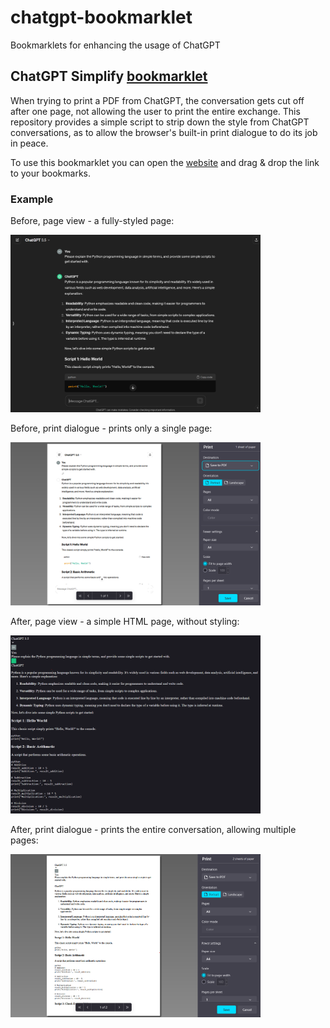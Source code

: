 # chatgpt-bookmarklet
Bookmarklets for enhancing the usage of ChatGPT

## ChatGPT Simplify [bookmarklet](https://en.wikipedia.org/wiki/Bookmarklet)

When trying to print a PDF from ChatGPT, the conversation gets cut off after one page, not allowing the user to print the entire exchange. This repository provides a simple script to strip down the style from ChatGPT conversations, as to allow the browser's built-in print dialogue to do its job in peace.

To use this bookmarklet you can open the [website](https://shoval.github.io/chatgpt-bookmarklet/) and drag & drop the link to your bookmarks.

### Example

Before, page view - a fully-styled page:

<img src="https://raw.githubusercontent.com/shoval/chatgpt-bookmarklet/master/screenshots/before_page.png?v=1" width=400 alt="Before, page view">

Before, print dialogue - prints only a single page:

<img src="https://raw.githubusercontent.com/shoval/chatgpt-bookmarklet/master/screenshots/before_print.png?v=1" width=400 alt="Before, page view">

After, page view - a simple HTML page, without styling:

<img src="https://raw.githubusercontent.com/shoval/chatgpt-bookmarklet/master/screenshots/after_page.png?v=1" width=400 alt="After, page view">

After, print dialogue - prints the entire conversation, allowing multiple pages:

<img src="https://raw.githubusercontent.com/shoval/chatgpt-bookmarklet/master/screenshots/after_print.png?v=1" width=400 alt="After, print dialogue">

